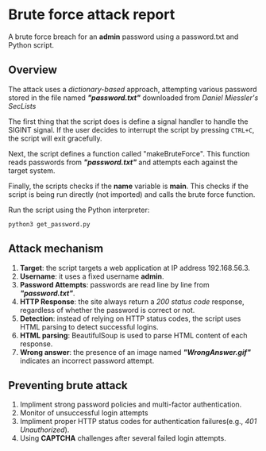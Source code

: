 # Brute force attack report

A brute force breach for an **admin** password using a password.txt
and Python script.

## Overview

The attack uses a _dictionary-based_ approach, attempting various password
stored in the file named **_"password.txt"_** downloaded from _Daniel Miessler's SecLists_

The first thing that the script does is define a signal handler to handle the SIGINT signal. If the user decides to interrupt the script by pressing `CTRL+C`, the script will exit gracefully.

Next, the script defines a function called "makeBruteForce". This function reads passwords from **_"password.txt"_** and attempts each against the target system.

Finally, the scripts checks if the **name** variable is **main**.
This checks if the script is being run directly (not imported) and calls the
brute force function.

Run the script using the Python interpreter:
```
python3 get_password.py
```

## Attack mechanism

1. **Target**: the script targets a web application at IP address 192.168.56.3.
2. **Username**: it uses a fixed username **admin**.
3. **Password Attempts**: passwords are read line by line from **_"password.txt"_**.
4. **HTTP Response**: the site always return a _200 status code_ response, regardless of whether the password is correct or not.
5. **Detection**: instead of relying on HTTP status codes, the script uses HTML
parsing to detect successful logins.
6. **HTML parsing**: BeautifulSoup is used to parse HTML  content of each response.
7. **Wrong answer**: the presence of an image named **_"WrongAnswer.gif"_** indicates an incorrect password attempt.

## Preventing brute attack

1. Impliment strong password policies and multi-factor authentication.
2. Monitor of unsuccessful login attempts
3. Impliment proper HTTP status codes for authentication failures(e.g., _401 Unauthorized_).
4. Using **CAPTCHA** challenges after several failed login attempts.